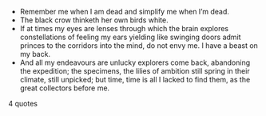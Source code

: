  - Remember me when I am dead and simplify me when I’m dead.
 - The black crow thinketh her own birds white.
 - If at times my eyes are lenses through which the brain explores constellations of feeling my ears yielding like swinging doors admit princes to the corridors into the mind, do not envy me. I have a beast on my back.
 - And all my endeavours are unlucky explorers come back, abandoning the expedition; the specimens, the lilies of ambition still spring in their climate, still unpicked; but time, time is all I lacked to find them, as the great collectors before me.

4 quotes